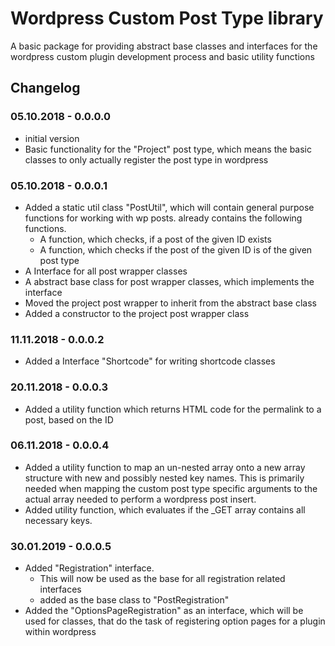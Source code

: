 # Wordpress Custom Post Type library

A basic package for providing abstract base classes and interfaces for the wordpress custom plugin development process 
and basic utility functions

## Changelog

### 05.10.2018 - 0.0.0.0

- initial version
- Basic functionality for the "Project" post type, which means the basic classes to only actually register the post 
type in wordpress

### 05.10.2018 - 0.0.0.1

- Added a static util class "PostUtil", which will contain general purpose functions for working with wp posts.
already contains the following functions.
    - A function, which checks, if a post of the given ID exists
    - A function, which checks if the post of the given ID is of the given post type
- A Interface for all post wrapper classes
- A abstract base class for post wrapper classes, which implements the interface
- Moved the project post wrapper to inherit from the abstract base class
- Added a constructor to the project post wrapper class 

### 11.11.2018 - 0.0.0.2

- Added a Interface "Shortcode" for writing shortcode classes 

### 20.11.2018 - 0.0.0.3

- Added a utility function which returns HTML code for the permalink to a post, based on the ID

### 06.11.2018 - 0.0.0.4

- Added a utility function to map an un-nested array onto a new array structure with new and possibly nested key names. 
This is primarily needed when mapping the custom post type specific arguments to the actual array needed to perform a 
wordpress post insert.
- Added utility function, which evaluates if the _GET array contains all necessary keys.

### 30.01.2019 - 0.0.0.5

- Added "Registration" interface.
    - This will now be used as the base for all registration related interfaces
    - added as the base class to "PostRegistration"
- Added the "OptionsPageRegistration" as an interface, which will be used for classes, that do the task of registering 
option pages for a plugin within wordpress
